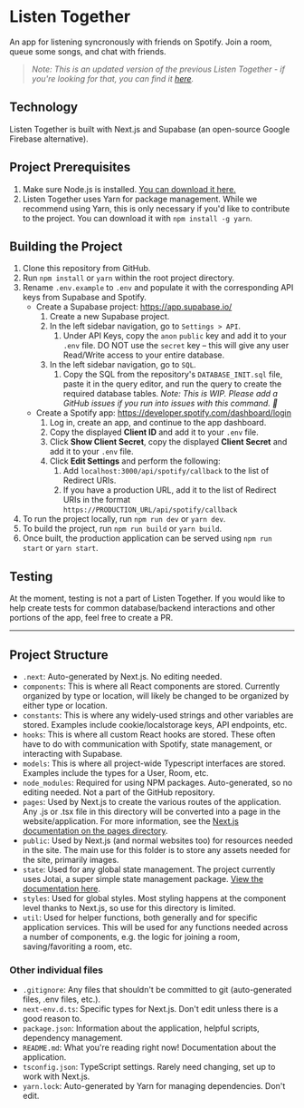 # Listen Together

An app for listening syncronously with friends on Spotify. Join a room, queue some songs, and chat with friends.

> *Note: This is an updated version of the previous Listen Together - if you're looking for that, you can find it [here](https://github.com/hfellerhoff/listentogether-hackathon).*

## Technology

Listen Together is built with Next.js and Supabase (an open-source Google Firebase alternative).

## Project Prerequisites

1. Make sure Node.js is installed. [You can download it here.](https://nodejs.org/en/)
2. Listen Together uses Yarn for package management. While we recommend using Yarn, this is only necessary if you'd like to contribute to the project. You can download it with `npm install -g yarn`.

## Building the Project

1. Clone this repository from GitHub.
2. Run `npm install` or `yarn` within the root project directory.
3. Rename `.env.example` to `.env` and populate it with the corresponding API keys from Supabase and Spotify.
   - Create a Supabase project: https://app.supabase.io/
       1. Create a new Supabase project.
       2. In the left sidebar navigation, go to `Settings > API`.
          1. Under API Keys, copy the `anon` `public` key and add it to your `.env` file. DO NOT use the `secret` key – this will give any user Read/Write access to your entire database.
       3. In the left sidebar navigation, go to `SQL`.
          1. Copy the SQL from the repository's `DATABASE_INIT.sql` file, paste it in the query editor, and run the query to create the required database tables. *Note: This is WIP. Please add a GitHub issues if you run into issues with this command. 🚧* 
   - Create a Spotify app: https://developer.spotify.com/dashboard/login
       1. Log in, create an app, and continue to the app dashboard.
       2. Copy the displayed **Client ID** and add it to your `.env` file.
       3. Click **Show Client Secret**, copy the displayed **Client Secret** and add it to your `.env` file.
       4. Click **Edit Settings** and perform the following:
          1. Add `localhost:3000/api/spotify/callback` to the list of Redirect URIs.
          2. If you have a production URL, add it to the list of Redirect URIs in the format `https://PRODUCTION_URL/api/spotify/callback`
4. To run the project locally, run `npm run dev` or `yarn dev`.
5. To build the project, run `npm run build` or `yarn build`.
6. Once built, the production application can be served using `npm run start` or `yarn start`.

## Testing

At the moment, testing is not a part of Listen Together. If you would like to help create tests for common database/backend interactions and other portions of the app, feel free to create a PR.

---

## Project Structure

- `.next`: Auto-generated by Next.js. No editing needed.
- `components`: This is where all React components are stored. Currently organized by type or location, will likely be changed to be organized by either type or location.
- `constants`: This is where any widely-used strings and other variables are stored. Examples include cookie/localstorage keys, API endpoints, etc.
- `hooks`: This is where all custom React hooks are stored. These often have to do with communication with Spotify, state management, or interacting with Supabase.
- `models`: This is where all project-wide Typescript interfaces are stored. Examples include the types for a User, Room, etc.
- `node_modules`: Required for using NPM packages. Auto-generated, so no editing needed. Not a part of the GitHub repository.
- `pages`: Used by Next.js to create the various routes of the application. Any .js or .tsx file in this directory will be converted into a page in the website/application. For more information, see the [Next.js documentation on the pages directory](https://nextjs.org/docs/basic-features/pages).
- `public`: Used by Next.js (and normal websites too) for resources needed in the site. The main use for this folder is to store any assets needed for the site, primarily images.
- `state`: Used for any global state management. The project currently uses Jotai, a super simple state management package. [View the documentation here](https://jotai.surge.sh/).
- `styles`: Used for global styles. Most styling happens at the component level thanks to Next.js, so use for this directory is limited.
- `util`: Used for helper functions, both generally and for specific application services. This will be used for any functions needed across a number of components, e.g. the logic for joining a room, saving/favoriting a room, etc.

### Other individual files

- `.gitignore`: Any files that shouldn't be committed to git (auto-generated files, .env files, etc.).
- `next-env.d.ts`: Specific types for Next.js. Don't edit unless there is a good reason to.
- `package.json`: Information about the application, helpful scripts, dependency management.
- `README.md`: What you're reading right now! Documentation about the application.
- `tsconfig.json`: TypeScript settings. Rarely need changing, set up to work with Next.js.
- `yarn.lock`: Auto-generated by Yarn for managing dependencies. Don't edit.
